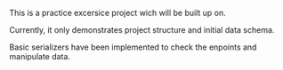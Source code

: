 This is a practice excersice project wich will be built up on. 

Currently, it only demonstrates project structure and initial data schema.

Basic serializers have been implemented to check the enpoints and manipulate data.